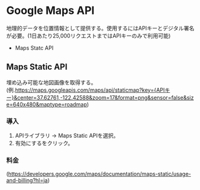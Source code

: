 # Google Maps API

地理的データを位置情報として提供する。使用するにはAPIキーとデジタル署名が必要。(1日あたり25,000リクエストまではAPIキーのみで利用可能)

* Maps Statc API

## Maps Static API

埋め込み可能な地図画像を取得する。(例.https://maps.googleapis.com/maps/api/staticmap?key={APIキー}&center=37.62761,-122.42588&zoom=17&format=png&sensor=false&size=640x480&maptype=roadmap)

### 導入

1. APIライブラリ -> Maps Static APIを選択。
2. 有効にするをクリック。

### 料金

(https://developers.google.com/maps/documentation/maps-static/usage-and-billing?hl=ja)
